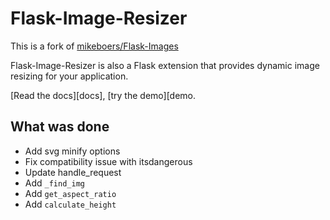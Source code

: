 Flask-Image-Resizer
===================

This is a fork of [mikeboers/Flask-Images](https://github.com/mikeboers/Flask-Images)

Flask-Image-Resizer is also a Flask extension that provides dynamic image resizing for your application.

[Read the docs][docs], [try the demo][demo.

## What was done
- Add svg minify options
- Fix compatibility issue with itsdangerous
- Update handle_request
- Add `_find_img`
- Add `get_aspect_ratio`
- Add `calculate_height`